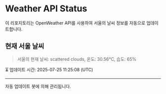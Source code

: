 
# Weather API Status

이 리포지토리는 OpenWeather API를 사용하여 서울의 날씨 정보를 자동으로 업데이트합니다.

## 현재 서울 날씨
> 서울의 현재 날씨: scattered clouds, 온도: 30.56°C, 습도: 65%

⏳ 업데이트 시간: 2025-07-25 11:25:08 (UTC)

---
자동 업데이트 봇에 의해 관리됩니다.
